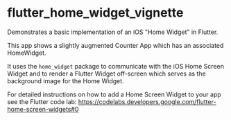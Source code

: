 # flutter_home_widget_vignette

Demonstrates a basic implementation of an iOS "Home Widget" in Flutter.

This app shows a slightly augmented Counter App which has an associated HomeWidget.

It uses the `home_widget` package to communicate with the iOS Home Screen Widget and to render a
Flutter Widget off-screen which serves as the background image for the Home Widget.

For detailed instructions on how to add a Home Screen Widget to your app see the Flutter code lab:
https://codelabs.developers.google.com/flutter-home-screen-widgets#0